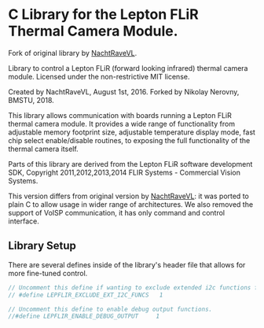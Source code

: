 C Library for the Lepton FLiR Thermal Camera Module.
===============

Fork of original library by [NachtRaveVL](https://github.com/NachtRaveVL/Lepton-FLiR-Arduino).

Library to control a Lepton FLiR (forward looking infrared) thermal camera module.
Licensed under the non-restrictive MIT license.

Created by NachtRaveVL, August 1st, 2016.
Forked by Nikolay Nerovny, BMSTU, 2018.

This library allows communication with boards running a Lepton FLiR thermal camera module. It provides a wide range of functionality from adjustable memory footprint size, adjustable temperature display mode, fast chip select enable/disable routines, to exposing the full functionality of the thermal camera itself.

Parts of this library are derived from the Lepton FLiR software development SDK, Copyright 2011,2012,2013,2014 FLIR Systems - Commercial Vision Systems.

This version differs from original version by [NachtRaveVL](https://github.com/NachtRaveVL/Lepton-FLiR-Arduino): it was ported to plain C to allow usage in wider range of architectures. We also removed the support of VoISP communication, it has only command and control interface.

## Library Setup

There are several defines inside of the library's header file that allows for more fine-tuned control.

```C
// Uncomment this define if wanting to exclude extended i2c functions from compilation.
// #define LEPFLIR_EXCLUDE_EXT_I2C_FUNCS   1

// Uncomment this define to enable debug output functions.
//#define LEPFLIR_ENABLE_DEBUG_OUTPUT     1
```

